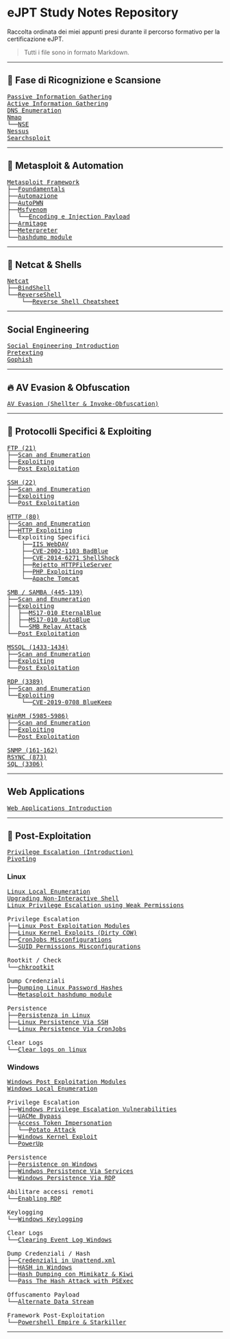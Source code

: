 # eJPT Study Notes Repository

Raccolta ordinata dei miei appunti presi durante il percorso formativo per la certificazione eJPT.  
> Tutti i file sono in formato Markdown.

---

## 🧭 Fase di Ricognizione e Scansione
<pre>
<a href="Passive%20Information%20Gathering.md">Passive Information Gathering</a>
<a href="Active%20Information%20Gathering.md">Active Information Gathering</a>
<a href="DNS%20Emumeration.md">DNS Enumeration</a>
<a href="Nmap.md">Nmap</a>
└──<a href="NSE.md">NSE</a>
<a href="Nessus.md">Nessus</a>
<a href="Searchsploit.md">Searchsploit</a>
</pre>

---

## 🧾 Metasploit & Automation
<pre>
<a href="Metasploit%20Framework.md">Metasploit Framework</a>
├──<a href="Metasploit%20Foundamentals.md">Foundamentals</a>
├──<a href="Metasploit%20Automazione.md">Automazione</a>
├──<a href="Metasploit%20AutoPWN.md">AutoPWN</a>
├──<a href="Msfvenom.md">Msfvenom</a>
│  └──<a href="Msfvenom%20Econding%20and%20Injection%20Payload.md">Encoding e Injection Payload</a>
├──<a href="Armitage.md">Armitage</a>
├──<a href="Meterpeter.md">Meterpreter</a>
└──<a href="Metasploit%20hashdump%20module.md">hashdump module</a>
</pre>

---

## 🧩 Netcat & Shells
<pre>
<a href="Netcat.md">Netcat</a>
├──<a href="Netcat%20BindShell.md">BindShell</a>
└──<a href="Netcat%20ReverseShell.md">ReverseShell</a>
    └──<a href="Reverse%20shell%20Cheatsheet.md">Reverse Shell Cheatsheet</a>
</pre>

---

## Social Engineering
<pre>
<a href="https://github.com/Gigidotexe/Penetration_Test_notes/blob/main/Social%20Engineering%20Introduction.md">Social Engineering Introduction</a>
<a href="https://github.com/Gigidotexe/Penetration_Test_notes/blob/main/Pretexing.md">Pretexting</a>
<a href="https://github.com/Gigidotexe/Penetration_Test_notes/blob/main/Gophish.md">Gophish</a>    
</pre>

---

## 🔥 AV Evasion & Obfuscation
<pre>
<a href="AntiVirus%20Evasion%20with%20Shelter%20and%20Invoke-Obfuscation.md">AV Evasion (Shellter & Invoke-Obfuscation)</a>
</pre>

---

## 📡 Protocolli Specifici & Exploiting
<pre>
<a href="FTP%20(21).md">FTP (21)</a>
├──<a href="FTP%20Scan%20and%20Enumeration.md">Scan and Enumeration</a>
├──<a href="FTP%20Exploiting.md">Exploiting</a>
└──<a href="FTP%20Post%20Exploitation.md">Post Exploitation</a>

<a href="SSH%20(22).md">SSH (22)</a>
├──<a href="SSH%20Scan%20and%20Enumeration.md">Scan and Enumeration</a>
├──<a href="SSH%20Exploiting.md">Exploiting</a>
└──<a href="SSH%20Post%20Exploitation.md">Post Exploitation</a>

<a href="HTTP%20(80).md">HTTP (80)</a>
├──<a href="HTTP%20Scan%20and%20Enumeration.md">Scan and Enumeration</a>
├──<a href="HTTP%20Exploiting.md">HTTP Exploiting</a>
└──Exploiting Specifici
    ├──<a href="IIS%20WebDAV%20Exploiting.md">IIS WebDAV</a>
    ├──<a href="CVE-2002-1103%20BadBlue%20Exploiting.md">CVE-2002-1103 BadBlue</a>
    ├──<a href="CVE-2014-6271%20ShellShock.md">CVE-2014-6271 ShellShock</a>
    ├──<a href="Rejetto%20Vulnerable%20HTTPFileServer.md">Rejetto HTTPFileServer</a>
    ├──<a href="PHP%20Exploiting.md">PHP Exploiting</a>
    └──<a href="Apache%20Tomcat%20Exploitation.md">Apache Tomcat</a>

<a href="SMB,%20SAMBA%20(445-139).md">SMB / SAMBA (445-139)</a>
├──<a href="SMB%20San%20and%20Enumeration.md">Scan and Enumeration</a>
├──<a href="SMB%20Exploiting.md">Exploiting</a>
│  ├──<a href="MS17-010%20EternalBlue.md">MS17-010 EternalBlue</a>
│  ├──<a href="MS17-010%20AutoBlue.md">MS17-010 AutoBlue</a>
│  └──<a href="SMB%20Relay%20Attack.md">SMB Relay Attack</a>
└──<a href="SMB%20Post%20Exploitation.md">Post Exploitation</a>

<a href="MSSQL%20(1433-1434).md">MSSQL (1433-1434)</a>
├──<a href="MSSQL%20Scan%20and%20Enumeration.md">Scan and Enumeration</a>
├──<a href="MSSQL%20Exploiting.md">Exploiting</a>
└──<a href="MSSQL%20Post%20Exploitation.md">Post Exploitation</a>

<a href="RDP%20(3389).md">RDP (3389)</a>
├──<a href="RDP%20Scan%20and%20Enumeration.md">Scan and Enumeration</a>
└──<a href="RDP%20Exploiting.md">Exploiting</a>
    └──<a href="cve_2019_0708%20BlueKeep.md">CVE-2019-0708 BlueKeep</a>

<a href="WinRM%20(5985-5986).md">WinRM (5985-5986)</a>
├──<a href="WinRM%20Scan%20and%20Enumeration.md">Scan and Enumeration</a>
├──<a href="WinRM%20Exploiting.md">Exploiting</a>
└──<a href="WinRM%20Post%20Exploitation.md">Post Exploitation</a>

<a href="SNMP%20(161-162).md">SNMP (161-162)</a>
<a href="RSYNC%20(873).md">RSYNC (873)</a>
<a href="SQL%20(3306).md">SQL (3306)</a>
</pre>

---

## Web Applications
<pre>
<a href="https://github.com/Gigidotexe/Penetration_Test_notes/blob/main/Web%20Applications%20Introduction.md">Web Applications Introduction</a>
</pre>

---

## 🧰 Post-Exploitation
<pre>
<a href="Privilege%20Escalation%20(Introduction).md">Privilege Escalation (Introduction)</a>
<a href="Pivoting.md">Pivoting</a>
</pre>

### Linux
<pre>
<a href="Linux%20Local%20enumeration.md">Linux Local Enumeration</a>
<a href="Upgradare%20una%20shell%20non%20interattiva.md">Upgrading Non-Interactive Shell</a>
<a href="https://github.com/Gigidotexe/Penetration_Test_notes/blob/main/Linux%20Privilege%20Escalation%20Week%20Permissions.md">Linux Privilege Escalation using Weak Permissions</a>
<br>Privilege Escalation
├──<a href="Linux%20Post%20Exploitetion%20Modules.md">Linux Post Exploitation Modules</a>
├──<a href="Linux%20Kernel%20Exploits%20(CVE-2016-5195%20Dirty%20COW).md">Linux Kernel Exploits (Dirty COW)</a>
├──<a href="CronJobs%20Missconfigurations.md">CronJobs Misconfigurations</a>
└──<a href="SUID%20Permissions%20Missconfigurations.md">SUID Permissions Misconfigurations</a>
<br>Rootkit / Check
└──<a href="chkrootkit.md">chkrootkit</a>
<br>Dump Credenziali
├──<a href="Dumping%20Linux%20Password%20Hashes.md">Dumping Linux Password Hashes</a>
└──<a href="Metasploit%20hashdump%20module.md">Metasploit hashdump module</a>
<br>Persistence
├──<a href="Persistenza%20in%20Linux.md">Persistenza in Linux</a>
├──<a href="https://github.com/Gigidotexe/Penetration_Test_notes/blob/main/Linux%20Persistence%20Via%20SSH.md">Linux Persistence Via SSH</a>
└──<a href="https://github.com/Gigidotexe/Penetration_Test_notes/blob/main/Linux%20Persistence%20Via%20CronJobs.md">Linux Persistence Via CronJobs</a>
<br>Clear Logs
└──<a href="https://github.com/Gigidotexe/Penetration_Test_notes/blob/main/Clearing%20log%20on%20linux.md">Clear logs on linux</a>
</pre>

### Windows
<pre>
<a href="Post%20Exploitation%20Modules.md">Windows Post Exploitation Modules</a>
<a href="Windows%20Local%20enumeration.md">Windows Local Enumeration</a>
<br>Privilege Escalation
├──<a href="Windows%20Privilege%20Escalation%20Vulnerabilities.md">Windows Privilege Escalation Vulnerabilities</a>
├──<a href="UACMe.md">UACMe Bypass</a>
├──<a href="Access%20Token%20Impersonation.md">Access Token Impersonation</a>
│  └──<a href="Potato%20Attack.md">Potato Attack</a>
├──<a href="Windows%20Kernel%20Exploit.md">Windows Kernel Exploit</a>
└──<a href="PowerUp.md">PowerUp</a>
<br>Persistence
├──<a href="Persistence%20on%20windows.md">Persistence on Windows</a>
├──<a href="https://github.com/Gigidotexe/Penetration_Test_notes/blob/main/Windows%20Persistence%20via%20Services.md">Windwos Persistence Via Services</a>
└──<a href="https://github.com/Gigidotexe/Penetration_Test_notes/blob/main/Windows%20persistence%20via%20RDP.md">Windows Persistence Via RDP</a>    
<br>Abilitare accessi remoti
└──<a href="Enabling%20RDP.md">Enabling RDP</a>
<br>Keylogging
└──<a href="Windows%20Keylogging.md">Windows Keylogging</a>
<br>Clear Logs
└──<a href="Clearing%20Event%20Log%20Windows.md">Clearing Event Log Windows</a>
<br>Dump Credenziali / Hash
├──<a href="Searching%20For%20Passwords%20In%20Windows%20Configuration%20Files.md">Credenziali in Unattend.xml</a>
├──<a href="Windows%20Password%20Hashes.md">HASH in Windows</a>
├──<a href="Hash%20Dumping%20with%20Mimikatz%20and%20Kiwi.md">Hash Dumping con Mimikatz & Kiwi</a>
└──<a href="PassTheHashAttack.md">Pass The Hash Attack with PSExec</a>
<br>Offuscamento Payload
└──<a href="Alternate%20Data%20Stream.md">Alternate Data Stream</a>
<br>Framework Post-Exploitation
└──<a href="Powershell%20Empire.md">Powershell Empire & Starkiller</a>
</pre>

---


